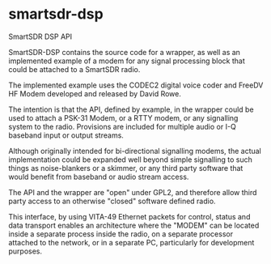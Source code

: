 smartsdr-dsp
============

SmartSDR DSP API

SmartSDR-DSP contains the source code for a wrapper, as well as an implemented example of a modem for any signal processing block that could be attached to a SmartSDR radio.

The implemented example uses the CODEC2 digital voice coder and FreeDV HF Modem developed and released by David Rowe.

The intention is that the API, defined by example, in the wrapper could be used to attach a PSK-31 Modem, or a RTTY modem,
or any signalling system to the radio.  Provisions are included for multiple audio or I-Q baseband input or output streams.

Although originally intended for bi-directional signalling modems, the actual implementation could be expanded well beyond simple signalling to such things as noise-blankers or a skimmer, or any third party software that would benefit from baseband or audio stream access.

The API and the wrapper are "open" under GPL2, and therefore allow third party access to an otherwise "closed" software defined radio.

This interface, by using VITA-49 Ethernet packets for control, status and data transport enables an architecture where the
"MODEM" can be located inside a separate process inside the radio, on a separate processor attached to the network, or in a separate PC, particularly for development purposes.

